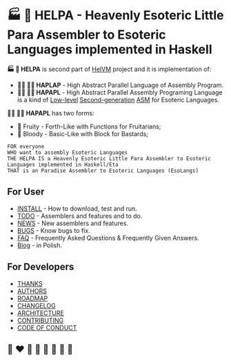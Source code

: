 # 🏭 🌾 HELPA - Heavenly Esoteric Little Para Assembler to Esoteric Languages implemented in Haskell

**🏭 🌾 HELPA** is second part of [HelVM](http://helvm.online/) project and it is implementation of:
* **🧑‍🏭 🧑‍🌾 HAPLAP** - High Abstract Parallel Language of Assembly Program.
* **🧑‍🏭 🧑‍🌾 HAPAPL** - High Abstract Parallel Assembly Programing Language is a kind of [Low-level] [Second-generation] [ASM] for Esoteric Languages.

**🧑‍🏭 🧑‍🌾 HAPAPL** has two forms:
* 🍆 Fruity - Forth-Like with Functions for Fruitarians;
* 💎 Bloody - Basic-Like with Block for Bastards;

```
FOR everyone
WHO want to assembly Esoteric Languages
THE HELPA IS a Heavenly Esoteric Little Para Assembler to Esoteric Languages implemented in Haskell/Eta
THAT is an Paradise Assembler to Esoteric Languages (EsoLangs)
```

## For User
* [INSTALL](INSTALL.md) - How to download, test and run.
* [TODO](TODO.md) - Assemblers and features and to do.
* [NEWS](NEWS.md) - New assemblers and features.
* [BUGS](BUGS.md) - Know bugs to fix.
* [FAQ](FAQ.md) -  Frequently Asked Questions & Frequently Given Answers.
* [Blog](https://writeonly.github.io/projects/helpa) - in Polish.

## For Developers

* [THANKS](THANKS.md)
* [AUTHORS](AUTHORS.md)
* [ROADMAP](ROADMAP.md)
* [CHANGELOG](CHANGELOG.md)
* [ARCHITECTURE](ARCHITECTURE.md)
* [CONTRIBUTING](CONTRIBUTING.md)
* [CODE OF CONDUCT](CODE_OF_CONDUCT.md)

## 🌈 ❤️ 💛 💚 💙 🤍 🖤 🦄

[Low-level]:         https://en.wikipedia.org/wiki/Low-level_programming_language
[Second-generation]: https://en.wikipedia.org/wiki/Second-generation_programming_language
[ASM]:               https://en.wikipedia.org/wiki/Assembly_language

